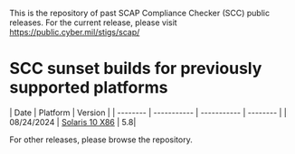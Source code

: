 This is the repository of past SCAP Compliance Checker (SCC) public releases.   For the current release, please visit https://public.cyber.mil/stigs/scap/

  # SCC sunset builds for previously supported platforms

| Date    | Platform        |   Version | 
| -------- | ----------- | ----------- | -------- |
| 08/24/2024  | [Solaris 10 X86](https://raw.githubusercontent.com/niwc-atlantic/scap-scc/refs/heads/main/release_archive/SCC_5.8/scc-5.8_solaris10_i386_bundle.zip) | 5.8|


For other releases, please browse the repository.